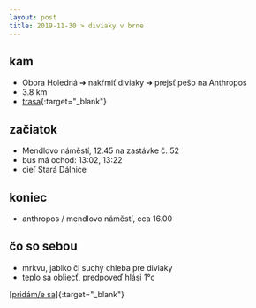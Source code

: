 ```yaml
---
layout: post
title: 2019-11-30 > diviaky v brne
---
```

## kam
* Obora Holedná ➔ nakŕmiť diviaky ➔ prejsť pešo na Anthropos
* 3.8 km
* [trasa](https://en.mapy.cz/s/posuretaso){:target="_blank"}

## začiatok
* Mendlovo náměstí, 12.45 na zastávke č. 52
* bus má ochod: 13:02, 13:22
* cieľ Stará Dálnice

## koniec
* anthropos / mendlovo náměstí, cca 16.00 

## čo so sebou
* mrkvu, jablko či suchý chleba pre diviaky
* teplo sa obliecť, predpoveď hlási 1°c 

[[pridám/e sa]](https://forms.gle/uprrtevy3oxr1u2h8){:target="_blank"}